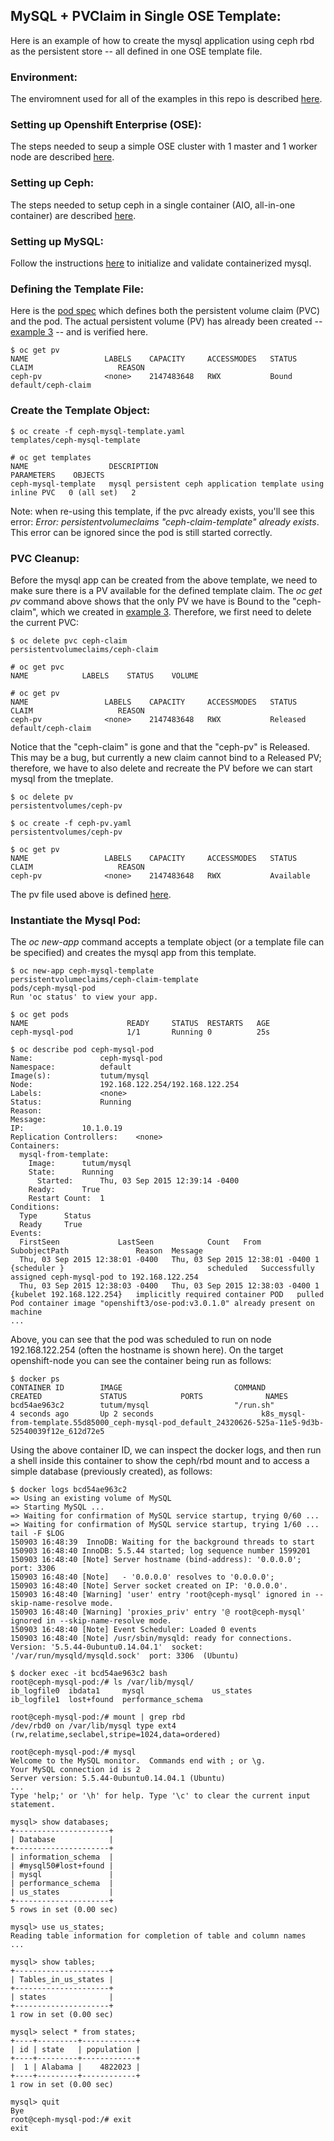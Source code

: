 ## MySQL + PVClaim in Single OSE Template:

Here is an example of how to create the mysql application using ceph rbd as the persistent store -- all defined in one OSE template file.

### Environment:
The enviromnent used for all of the examples in this repo is described [here](../ENV.md).

### Setting up Openshift Enterprise (OSE):
The steps needed to seup a simple OSE cluster with 1 master and 1 worker node are described [here](../OSE.md).

### Setting up Ceph:
The steps needed to setup ceph in a single container (AIO, all-in-one container) are described [here](../CEPH.md).

### Setting up MySQL:
Follow the instructions [here](../MYSQL.md) to initialize and validate containerized mysql.

### Defining the Template File:
Here is the [pod spec](ceph-mysql-template.yaml) which defines both the persistent volume claim (PVC) and the pod. The actual persistent volume (PV) has already been created -- [example 3](../mysql_ceph_pvc) -- and is verified here.

```
$ oc get pv
NAME                 LABELS    CAPACITY     ACCESSMODES   STATUS    CLAIM                   REASON
ceph-pv              <none>    2147483648   RWX           Bound     default/ceph-claim 
```

### Create the Template Object:

```
$ oc create -f ceph-mysql-template.yaml 
templates/ceph-mysql-template

# oc get templates
NAME                  DESCRIPTION                                                   PARAMETERS    OBJECTS
ceph-mysql-template   mysql persistent ceph application template using inline PVC   0 (all set)   2
```

Note: when re-using this template, if the pvc already exists, you'll see this error: *Error: persistentvolumeclaims "ceph-claim-template" already exists*. This error can be ignored since the pod is still started correctly.

### PVC Cleanup:
Before the mysql app can be created from the above template, we need to make sure there is a PV available for the defined template claim. The *oc get pv* command above shows that the only PV we have is Bound to the "ceph-claim", which we created in [example 3](../mysql_ceph_pvc). Therefore, we first need to delete the current PVC:

```
$ oc delete pvc ceph-claim
persistentvolumeclaims/ceph-claim

# oc get pvc
NAME            LABELS    STATUS    VOLUME

# oc get pv
NAME                 LABELS    CAPACITY     ACCESSMODES   STATUS     CLAIM                   REASON
ceph-pv              <none>    2147483648   RWX           Released   default/ceph-claim 
```

Notice that the "ceph-claim" is gone and that the "ceph-pv" is Released. This may be a bug, but currently a new claim cannot bind to a Released PV; therefore, we have to also delete and recreate the PV before we can start mysql from the tmeplate.

```
$ oc delete pv 
persistentvolumes/ceph-pv

$ oc create -f ceph-pv.yaml
persistentvolumes/ceph-pv

$ oc get pv
NAME                 LABELS    CAPACITY     ACCESSMODES   STATUS      CLAIM                   REASON
ceph-pv              <none>    2147483648   RWX           Available                           

```
The pv file used above is defined [here](../mysql_ceph_pvc/ceph-pv.yaml).

### Instantiate the Mysql Pod:
The *oc new-app* command accepts a template object (or a template file can be specified) and creates the mysql app from this template.

```
$ oc new-app ceph-mysql-template
persistentvolumeclaims/ceph-claim-template
pods/ceph-mysql-pod
Run 'oc status' to view your app.

$ oc get pods
NAME                      READY     STATUS  RESTARTS   AGE
ceph-mysql-pod            1/1       Running 0          25s

$ oc describe pod ceph-mysql-pod
Name:				ceph-mysql-pod
Namespace:			default
Image(s):			tutum/mysql
Node:				192.168.122.254/192.168.122.254
Labels:				<none>
Status:				Running
Reason:				
Message:			
IP:				10.1.0.19
Replication Controllers:	<none>
Containers:
  mysql-from-template:
    Image:		tutum/mysql
    State:		Running
      Started:		Thu, 03 Sep 2015 12:39:14 -0400
    Ready:		True
    Restart Count:	1
Conditions:
  Type		Status
  Ready 	True 
Events:
  FirstSeen				LastSeen			Count	From				SubobjectPath				Reason	Message
  Thu, 03 Sep 2015 12:38:01 -0400	Thu, 03 Sep 2015 12:38:01 -0400	1	{scheduler }								scheduled	Successfully assigned ceph-mysql-pod to 192.168.122.254
  Thu, 03 Sep 2015 12:38:03 -0400	Thu, 03 Sep 2015 12:38:03 -0400	1	{kubelet 192.168.122.254}	implicitly required container POD	pulled	Pod container image "openshift3/ose-pod:v3.0.1.0" already present on machine
...
```

Above, you can see that the pod was scheduled to run on node 192.168.122.254 (often the hostname is shown here). On the target openshift-node you can see the container being run as follows:

```
$ docker ps
CONTAINER ID        IMAGE                         COMMAND             CREATED             STATUS            PORTS              NAMES
bcd54ae963c2        tutum/mysql                   "/run.sh"           4 seconds ago       Up 2 seconds                        k8s_mysql-from-template.55d85000_ceph-mysql-pod_default_24320626-525a-11e5-9d3b-52540039f12e_612d72e5
```

Using the above container ID, we can inspect the docker logs, and then run a shell inside this container to show the ceph/rbd mount and to access a simple database (previously created), as follows:

```
$ docker logs bcd54ae963c2
=> Using an existing volume of MySQL
=> Starting MySQL ...
=> Waiting for confirmation of MySQL service startup, trying 0/60 ...
=> Waiting for confirmation of MySQL service startup, trying 1/60 ...
tail -F $LOG
150903 16:48:39  InnoDB: Waiting for the background threads to start
150903 16:48:40 InnoDB: 5.5.44 started; log sequence number 1599201
150903 16:48:40 [Note] Server hostname (bind-address): '0.0.0.0'; port: 3306
150903 16:48:40 [Note]   - '0.0.0.0' resolves to '0.0.0.0';
150903 16:48:40 [Note] Server socket created on IP: '0.0.0.0'.
150903 16:48:40 [Warning] 'user' entry 'root@ceph-mysql' ignored in --skip-name-resolve mode.
150903 16:48:40 [Warning] 'proxies_priv' entry '@ root@ceph-mysql' ignored in --skip-name-resolve mode.
150903 16:48:40 [Note] Event Scheduler: Loaded 0 events
150903 16:48:40 [Note] /usr/sbin/mysqld: ready for connections.
Version: '5.5.44-0ubuntu0.14.04.1'  socket: '/var/run/mysqld/mysqld.sock'  port: 3306  (Ubuntu)

$ docker exec -it bcd54ae963c2 bash
root@ceph-mysql-pod:/# ls /var/lib/mysql/
ib_logfile0  ibdata1     mysql               us_states
ib_logfile1  lost+found  performance_schema

root@ceph-mysql-pod:/# mount | grep rbd
/dev/rbd0 on /var/lib/mysql type ext4 (rw,relatime,seclabel,stripe=1024,data=ordered)

root@ceph-mysql-pod:/# mysql
Welcome to the MySQL monitor.  Commands end with ; or \g.
Your MySQL connection id is 2
Server version: 5.5.44-0ubuntu0.14.04.1 (Ubuntu)
...
Type 'help;' or '\h' for help. Type '\c' to clear the current input statement.

mysql> show databases;
+---------------------+
| Database            |
+---------------------+
| information_schema  |
| #mysql50#lost+found |
| mysql               |
| performance_schema  |
| us_states           |
+---------------------+
5 rows in set (0.00 sec)

mysql> use us_states;
Reading table information for completion of table and column names
...

mysql> show tables;
+---------------------+
| Tables_in_us_states |
+---------------------+
| states              |
+---------------------+
1 row in set (0.00 sec)

mysql> select * from states;
+----+---------+------------+
| id | state   | population |
+----+---------+------------+
|  1 | Alabama |    4822023 |
+----+---------+------------+
1 row in set (0.00 sec)

mysql> quit
Bye
root@ceph-mysql-pod:/# exit
exit
```

